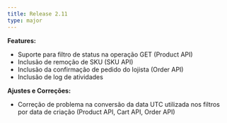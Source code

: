 ```yaml
---
title: Release 2.11
type: major
---
```



**Features:**

* Suporte para filtro de status na operação GET (Product API)
* Inclusão de remoção de SKU (SKU API)
* Inclusão da confirmação de pedido do lojista (Order API)
* Inclusão de log de atividades

**Ajustes e Correções:**

* Correção de problema na conversão da data UTC utilizada nos filtros por data de criação (Product API, Cart API, Order API)
